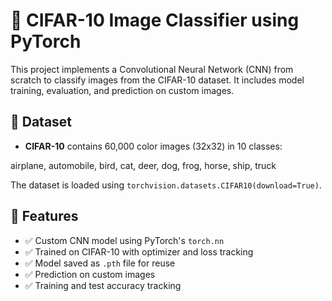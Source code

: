 # 🧠 CIFAR-10 Image Classifier using PyTorch

This project implements a Convolutional Neural Network (CNN) from scratch to classify images from the CIFAR-10 dataset. It includes model training, evaluation, and prediction on custom images.

## 📂 Dataset

- **CIFAR-10** contains 60,000 color images (32x32) in 10 classes:

airplane, automobile, bird, cat, deer, dog, frog, horse, ship, truck


 The dataset is loaded using `torchvision.datasets.CIFAR10(download=True)`.



## 🚀 Features

- ✅ Custom CNN model using PyTorch's `torch.nn`
- ✅ Trained on CIFAR-10 with optimizer and loss tracking
- ✅ Model saved as `.pth` file for reuse
- ✅ Prediction on custom images
- ✅ Training and test accuracy tracking



